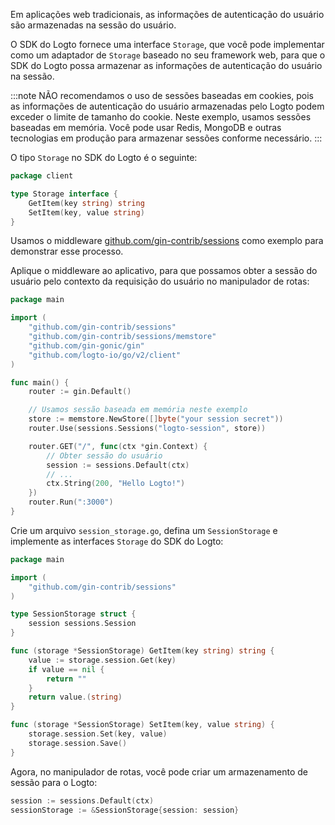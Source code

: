 Em aplicações web tradicionais, as informações de autenticação do usuário são armazenadas na sessão do usuário.

O SDK do Logto fornece uma interface `Storage`, que você pode implementar como um adaptador de `Storage` baseado no seu framework web, para que o SDK do Logto possa armazenar as informações de autenticação do usuário na sessão.

:::note
NÃO recomendamos o uso de sessões baseadas em cookies, pois as informações de autenticação do usuário armazenadas pelo Logto podem exceder o limite de tamanho do cookie.
Neste exemplo, usamos sessões baseadas em memória. Você pode usar Redis, MongoDB e outras tecnologias em produção para armazenar sessões conforme necessário.
:::

O tipo `Storage` no SDK do Logto é o seguinte:

```go title="storage.go"
package client

type Storage interface {
	GetItem(key string) string
	SetItem(key, value string)
}
```

Usamos o middleware [github.com/gin-contrib/sessions](https://github.com/gin-contrib/sessions) como exemplo para demonstrar esse processo.

Aplique o middleware ao aplicativo, para que possamos obter a sessão do usuário pelo contexto da requisição do usuário no manipulador de rotas:

```go title="main.go"
package main

import (
	"github.com/gin-contrib/sessions"
	"github.com/gin-contrib/sessions/memstore"
	"github.com/gin-gonic/gin"
	"github.com/logto-io/go/v2/client"
)

func main() {
	router := gin.Default()

	// Usamos sessão baseada em memória neste exemplo
	store := memstore.NewStore([]byte("your session secret"))
	router.Use(sessions.Sessions("logto-session", store))

	router.GET("/", func(ctx *gin.Context) {
		// Obter sessão do usuário
		session := sessions.Default(ctx)
		// ...
		ctx.String(200, "Hello Logto!")
	})
	router.Run(":3000")
}
```

Crie um arquivo `session_storage.go`, defina um `SessionStorage` e implemente as interfaces `Storage` do SDK do Logto:

```go title="session_storage.go"
package main

import (
	"github.com/gin-contrib/sessions"
)

type SessionStorage struct {
	session sessions.Session
}

func (storage *SessionStorage) GetItem(key string) string {
	value := storage.session.Get(key)
	if value == nil {
		return ""
	}
	return value.(string)
}

func (storage *SessionStorage) SetItem(key, value string) {
	storage.session.Set(key, value)
	storage.session.Save()
}
```

Agora, no manipulador de rotas, você pode criar um armazenamento de sessão para o Logto:

```go
session := sessions.Default(ctx)
sessionStorage := &SessionStorage{session: session}
```
